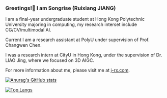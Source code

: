 ### Greetings!👋 I am Songrise (Ruixiang JIANG)
<!-- 🌱 I’m currently learning computer graphics.   -->
I am a final-year undergraduate student at Hong Kong Polytechnic University majoring in computing, my research interset include CG/CV/multimodal AI.

Current I am a research assistant at PolyU under supervision of Prof. Changwen Chen.

I was a research intern at CityU in Hong Kong, under the supervision of Dr. LIAO Jing, where we focused on 3D AIGC.


For more information about me, please visit me at [j-rx.com](https://j-rx.com).

[![Anurag's GitHub stats](https://github-readme-stats.vercel.app/api?username=songrise&show_icons=true&theme=dracula
)](https://github.com/anuraghazra/github-readme-stats)  

[![Top Langs](https://github-readme-stats.vercel.app/api/top-langs/?username=songrise&layout=compact&theme=dracula)](https://github.com/anuraghazra/github-readme-stats)

<!--
**songrise/songrise** is a ✨ _special_ ✨ repository because its `README.md` (this file) appears on your GitHub profile.

Here are some ideas to get you started:

- 🔭 I’m currently working on ...
- 🌱 I’m currently learning ...
- 👯 I’m looking to collaborate on ...
- 🤔 I’m looking for help with ...
- 💬 Ask me about ...
- 📫 How to reach me: ...
- 😄 Pronouns: ...
- ⚡ Fun fact: ...
-->
